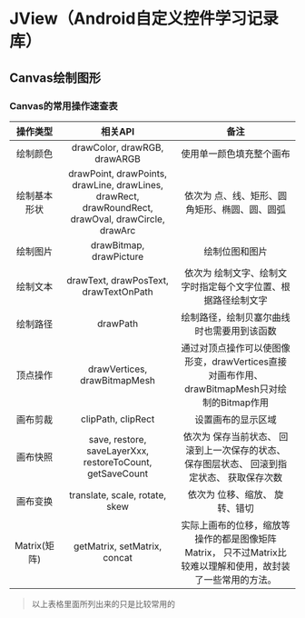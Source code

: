 # JView（Android自定义控件学习记录库）

## Canvas绘制图形
### Canvas的常用操作速查表
操作类型|相关API|备注
:---:|:---:|:---:
绘制颜色|drawColor, drawRGB, drawARGB|使用单一颜色填充整个画布
绘制基本形状|drawPoint, drawPoints, drawLine, drawLines, drawRect, drawRoundRect, drawOval, drawCircle, drawArc|依次为 点、线、矩形、圆角矩形、椭圆、圆、圆弧
绘制图片|drawBitmap, drawPicture|绘制位图和图片
绘制文本|drawText, drawPosText, drawTextOnPath|依次为 绘制文字、绘制文字时指定每个文字位置、根据路径绘制文字
绘制路径|drawPath|绘制路径，绘制贝塞尔曲线时也需要用到该函数
顶点操作|drawVertices, drawBitmapMesh|通过对顶点操作可以使图像形变，drawVertices直接对画布作用、 drawBitmapMesh只对绘制的Bitmap作用
画布剪裁|clipPath, clipRect|设置画布的显示区域
画布快照|save, restore, saveLayerXxx, restoreToCount, getSaveCount|依次为 保存当前状态、 回滚到上一次保存的状态、 保存图层状态、 回滚到指定状态、 获取保存次数
画布变换|translate, scale, rotate, skew|依次为 位移、缩放、 旋转、错切
Matrix(矩阵)|getMatrix, setMatrix, concat|实际上画布的位移，缩放等操作的都是图像矩阵Matrix， 只不过Matrix比较难以理解和使用，故封装了一些常用的方法。
> 以上表格里面所列出来的只是比较常用的


